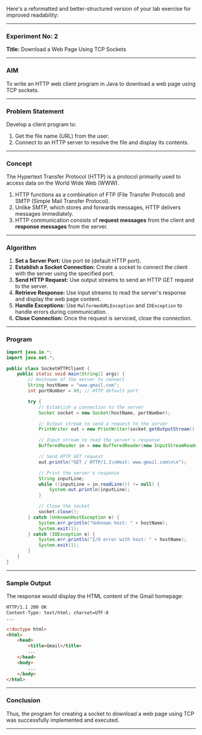 Here's a reformatted and better-structured version of your lab exercise for improved readability:

---

### **Experiment No: 2**  
**Title:** Download a Web Page Using TCP Sockets  

---

### **AIM**  
To write an HTTP web client program in Java to download a web page using TCP sockets.

---

### **Problem Statement**  
Develop a client program to:  
1. Get the file name (URL) from the user.  
2. Connect to an HTTP server to resolve the file and display its contents.  

---

### **Concept**  
The Hypertext Transfer Protocol (HTTP) is a protocol primarily used to access data on the World Wide Web (WWW).  

1. HTTP functions as a combination of FTP (File Transfer Protocol) and SMTP (Simple Mail Transfer Protocol).  
2. Unlike SMTP, which stores and forwards messages, HTTP delivers messages immediately.  
3. HTTP communication consists of **request messages** from the client and **response messages** from the server.  

---

### **Algorithm**  
1. **Set a Server Port:** Use port `80` (default HTTP port).  
2. **Establish a Socket Connection:** Create a socket to connect the client with the server using the specified port.  
3. **Send HTTP Request:** Use output streams to send an HTTP GET request to the server.  
4. **Retrieve Response:** Use input streams to read the server's response and display the web page content.  
5. **Handle Exceptions:** Use `MalformedURLException` and `IOException` to handle errors during communication.  
6. **Close Connection:** Once the request is serviced, close the connection.

---

### **Program**  
```java
import java.io.*;
import java.net.*;

public class SocketHTTPClient {
    public static void main(String[] args) {
        // Hostname of the server to connect
        String hostName = "www.gmail.com";
        int portNumber = 80; // HTTP default port

        try {
            // Establish a connection to the server
            Socket socket = new Socket(hostName, portNumber);

            // Output stream to send a request to the server
            PrintWriter out = new PrintWriter(socket.getOutputStream(), true);

            // Input stream to read the server's response
            BufferedReader in = new BufferedReader(new InputStreamReader(socket.getInputStream()));

            // Send HTTP GET request
            out.println("GET / HTTP/1.1\nHost: www.gmail.com\n\n");

            // Print the server's response
            String inputLine;
            while ((inputLine = in.readLine()) != null) {
                System.out.println(inputLine);
            }

            // Close the socket
            socket.close();
        } catch (UnknownHostException e) {
            System.err.println("Unknown host: " + hostName);
            System.exit(1);
        } catch (IOException e) {
            System.err.println("I/O error with host: " + hostName);
            System.exit(1);
        }
    }
}
```

---

### **Sample Output**  
The response would display the HTML content of the Gmail homepage:  
```html
HTTP/1.1 200 OK
Content-Type: text/html; charset=UTF-8
...

<!doctype html>
<html>
    <head>
        <title>Gmail</title>
        ...
    </head>
    <body>
        ...
    </body>
</html>
```

---

### **Conclusion**  
Thus, the program for creating a socket to download a web page using TCP was successfully implemented and executed.

---